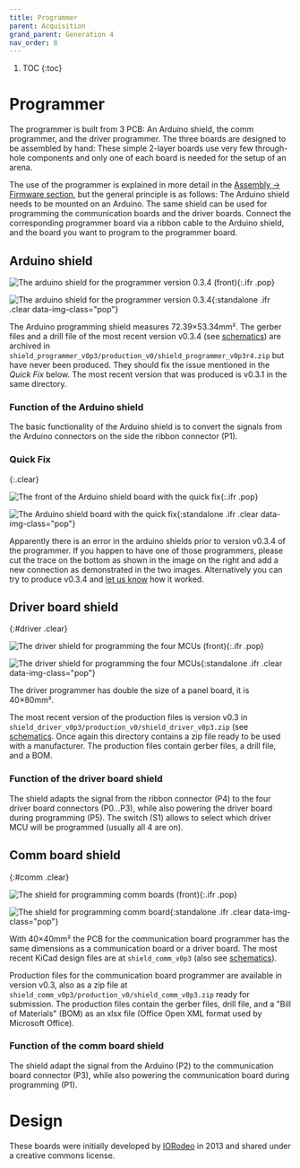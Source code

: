 ```yaml
---
title: Programmer
parent: Acquisition
grand_parent: Generation 4
nav_order: 8
---
```


1. TOC
{:toc}

# Programmer

The programmer is built from 3 PCB: An Arduino shield, the comm programmer, and the driver programmer. The three boards are designed to be assembled by hand: These simple 2-layer boards use very few through-hole components and only one of each board is needed for the setup of an arena.

The use of the programmer is explained in more detail in the [Assembly → Firmware section]({{site.baseurl}}/Generation%204/Firmware/docs/), but the general principle is as follows: The Arduino shield needs to be mounted on an Arduino. The same shield can be used for programming the communication boards and the driver boards. Connect the corresponding programmer board via a ribbon cable to the Arduino shield, and the board you want to program to the programmer board.

## Arduino shield

![The arduino shield for the programmer version 0.3.4 (front)](assets/shield_programmer_v0p3_front.png){:.ifr .pop}

![The arduino shield for the programmer version 0.3.4](assets/shield_programmer_v0p3_back.png){:standalone .ifr .clear data-img-class="pop"}

The Arduino programming shield measures 72.39×53.34mm². The gerber files and a drill file of the most recent version v0.3.4 (see [schematics](assets/shield_programmer_v0p3_schematic.pdf)) are archived in `shield_programmer_v0p3/production_v0/shield_programmer_v0p3r4.zip` but have never been produced. They should fix the issue mentioned in the _Quick Fix_ below. The most recent version that was produced is v0.3.1 in the same directory.

### Function of the Arduino shield

The basic functionality of the Arduino shield is to convert the signals from the Arduino connectors on the side the ribbon connector (P1).

### Quick Fix
{:.clear}

![The front of the Arduino shield board with the quick fix](assets/shield_programmer_v0p1_front_photo.jpg "The front of the Arduino shield board with the quick fix"){:.ifr .pop}

![The Arduino shield board with the quick fix](assets/shield_programmer_v0p1_back_photo.jpg "The back of the Arduino shield board with the quick fix"){:standalone .ifr .clear data-img-class="pop"}

Apparently there is an error in the arduino shields prior to version v0.3.4 of the programmer. If you happen to have one of those programmers, please cut the trace on the bottom as shown in the image on the right and add a new connection as demonstrated in the two images. Alternatively you can try to produce v0.3.4 and [let us know]({{site.baseurl}}/Contact) how it worked.

## Driver board shield
{:#driver .clear}

![The driver shield for programming the four MCUs (front)](assets/shield_driver_v0p3_front.png){:.ifr .pop}

![The driver shield for programming the four MCUs](assets/shield_driver_v0p3_back.png){:standalone .ifr .clear data-img-class="pop"}

The driver programmer has double the size of a panel board, it is 40×80mm².

The most recent version of the production files is version v0.3 in `shield_driver_v0p3/production_v0/shield_driver_v0p3.zip` (see [schematics](assets/shield_driver_v0p3_schematic.pdf). Once again this directory contains a zip file ready to be used with a manufacturer. The production files contain gerber files, a drill file, and a BOM.

### Function of the driver board shield

The shield adapts the signal from the ribbon connector (P4) to the four driver board connectors (P0…P3), while also powering the driver board during programming (P5). The switch (S1) allows to select which driver MCU will be programmed (usually all 4 are on).

## Comm board shield
{:#comm .clear}

![The shield for programming comm boards (front)](assets/shield_comm_v0p3_front.png){:.ifr .pop}

![The shield for programming comm board](assets/shield_comm_v0p3_back.png){:standalone .ifr .clear data-img-class="pop"}

With 40×40mm² the PCB for the communication board programmer has the same dimensions as a communication board or a driver board. The most recent KiCad design files are at `shield_comm_v0p3` (also see [schematics](assets/shield_comm_v0p3_schematic.pdf)).

Production files for the communication board programmer are available in version v0.3, also as a zip file at `shield_comm_v0p3/production_v0/shield_comm_v0p3.zip` ready for submission. The production files contain the gerber files, drill file, and a "Bill of Materials" (BOM) as an xlsx file (Office Open XML format used by Microsoft Office).

### Function of the comm board shield

The shield adapt the signal from the Arduino (P2) to the communication board connector (P3), while also powering the communication board during programming (P1).

# Design

These boards were initially developed by [IORodeo](https://iorodeo.com) in 2013 and shared under a creative commons license.
